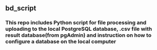 ## bd_script
### This repo includes Python script for file processing and uploading to the local PostgreSQL database, .csv file with result database(from pgAdmin) and instruction on how to configure a database on the local computer
